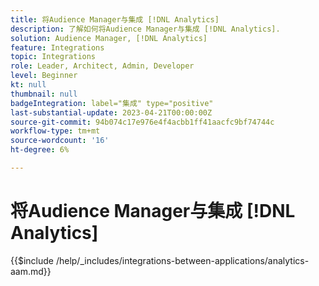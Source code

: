 ```yaml
---
title: 将Audience Manager与集成 [!DNL Analytics]
description: 了解如何将Audience Manager与集成 [!DNL Analytics].
solution: Audience Manager, [!DNL Analytics]
feature: Integrations
topic: Integrations
role: Leader, Architect, Admin, Developer
level: Beginner
kt: null
thumbnail: null
badgeIntegration: label="集成" type="positive"
last-substantial-update: 2023-04-21T00:00:00Z
source-git-commit: 94b074c17e976e4f4acbb1ff41aacfc9bf74744c
workflow-type: tm+mt
source-wordcount: '16'
ht-degree: 6%

---
```



# 将Audience Manager与集成 [!DNL Analytics]

{{$include /help/_includes/integrations-between-applications/analytics-aam.md}}
